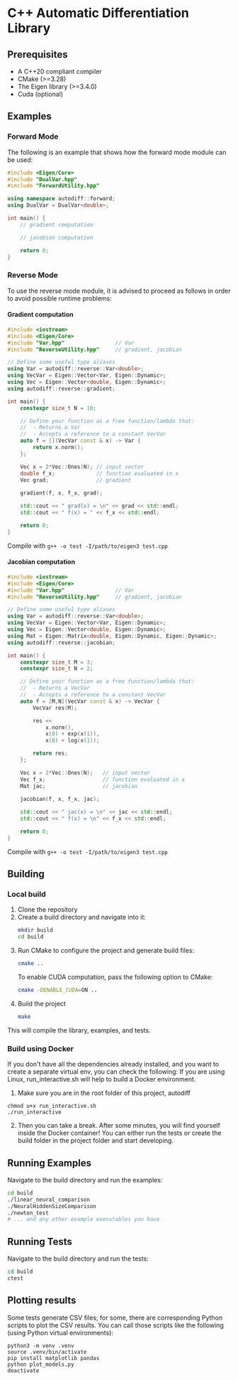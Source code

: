 # C++ Automatic Differentiation Library

## Prerequisites
* A C++20 compliant compiler
* CMake (>=3.28)
* The Eigen library (>=3.4.0)
* Cuda (optional)

## Examples
### Forward Mode
The following is an example that shows how the forward mode module can be used:
```c++
#include <Eigen/Core>
#include "DualVar.hpp"
#include "ForwardUtility.hpp"

using namespace autodiff::forward;
using DualVar = DualVar<double>;

int main() {
    // gradient computation

    // jacobian computation

    return 0;
}
```

### Reverse Mode
To use the reverse mode module, it is advised to proceed as follows in order to avoid possible runtime problems:
#### Gradient computation
```c++
#include <iostream>
#include <Eigen/Core>
#include "Var.hpp"                // Var
#include "ReverseUtility.hpp"     // gradient, jacobian

// Define some useful type aliases
using Var = autodiff::reverse::Var<double>;
using VecVar = Eigen::Vector<Var, Eigen::Dynamic>;
using Vec = Eigen::Vector<double, Eigen::Dynamic>;
using autodiff::reverse::gradient;

int main() {
    constexpr size_t N = 10;

    // Define your function as a free function/lambda that:
    //  - Returns a Var
    //  - Accepts a reference to a constant VecVar
    auto f = [](VecVar const & x) -> Var {
        return x.norm();
    };

    Vec x = 2*Vec::Ones(N); // input vector
    double f_x;             // function evaluated in x
    Vec grad;               // gradient
    
    gradient(f, x, f_x, grad);

    std::cout << " grad(x) = \n" << grad << std::endl;
    std::cout << " f(x) = " << f_x << std::endl;

    return 0;
}
```
Compile with `g++ -o test -I/path/to/eigen3 test.cpp`

#### Jacobian computation
```c++
#include <iostream>
#include <Eigen/Core>
#include "Var.hpp"                // Var
#include "ReverseUtility.hpp"     // gradient, jacobian

// Define some useful type aliases
using Var = autodiff::reverse::Var<double>;
using VecVar = Eigen::Vector<Var, Eigen::Dynamic>;
using Vec = Eigen::Vector<double, Eigen::Dynamic>;
using Mat = Eigen::Matrix<double, Eigen::Dynamic, Eigen::Dynamic>;
using autodiff::reverse::jacobian;

int main() {
    constexpr size_t M = 3;
    constexpr size_t N = 2;

    // Define your function as a free function/lambda that:
    //  - Returns a VecVar
    //  - Accepts a reference to a constant VecVar
    auto f = [M,N](VecVar const & x) -> VecVar {
        VecVar res(M);

        res <<
            x.norm(),
            x(0) + exp(x(1)),
            x(0) + log(x(1));

        return res;
    };

    Vec x = 2*Vec::Ones(N);   // input vector
    Vec f_x;                  // function evaluated in x
    Mat jac;                  // jacobian
    
    jacobian(f, x, f_x, jac);

    std::cout << " jac(x) = \n" << jac << std::endl;
    std::cout << " f(x) = \n" << f_x << std::endl;

    return 0;
}
```
Compile with `g++ -o test -I/path/to/eigen3 test.cpp`

## Building
### Local build
1.  Clone the repository
2.  Create a build directory and navigate into it:
    ```bash
    mkdir build
    cd build
    ```
3.  Run CMake to configure the project and generate build files:
    ```bash
    cmake ..
    ```
    To enable CUDA computation, pass the following option to CMake:
    ```bash
    cmake -DENABLE_CUDA=ON ..
    ```
4.  Build the project
    ```bash
    make
    ```
This will compile the library, examples, and tests.

### Build using Docker
If you don't have all the dependencies already installed, and you want to create a separate virtual env, you can check the following:
If you are using Linux, run_interactive.sh will help to build a Docker environment. 
1. Make sure you are in the root folder of this project, autodiff
```
chmod u+x run_interactive.sh
./run_interactive
```
2. Then you can take a break. After some minutes, you will find yourself inside the Docker container!
   You can either run the tests or create the build folder in the project folder and start developing.

## Running Examples
Navigate to the build directory and run the examples:

```bash
cd build
./linear_neural_comparison
./NeuralHiddenSizeComparison
./newton_test
# ... and any other example executables you have
```

## Running Tests
Navigate to the build directory and run the tests:

```bash
cd build
ctest
```

## Plotting results
Some tests generate CSV files; for some, there are corresponding Python scripts to plot the CSV results. You can call those scripts like the following (using Python virtual environments):
```
python3 -m venv .venv
source .venv/bin/activate
pip install matplotlib pandas
python plot_models.py
deactivate
```

